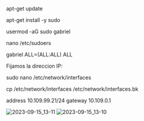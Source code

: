 
apt-get update 

apt-get install -y sudo

usermod -aG sudo gabriel

nano /etc/sudoers

gabriel ALL=(ALL:ALL) ALL

Fijamos la direccion IP: 

sudo nano /etc/network/interfaces

cp /etc/network/interfaces /etc/network/interfaces.bk

  address 10.109.99.21/24
  gateway 10.109.0.1

![2023-09-15_13-11](https://github.com/SaruGGS/SaruGGS/assets/93264560/372af05f-6aab-424c-9dfe-a4c975ee52d3)
![2023-09-15_13-10](https://github.com/SaruGGS/SaruGGS/assets/93264560/49050c0d-527c-4aac-929e-160c9c222305)

